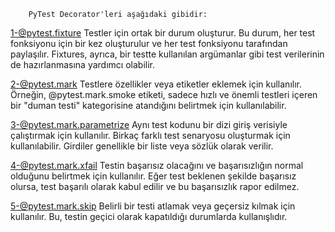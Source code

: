         PyTest Decorator'leri aşağıdaki gibidir:
  1-@pytest.fixture
Testler için ortak bir durum oluşturur.
Bu durum, her test fonksiyonu için bir kez oluşturulur ve her test fonksiyonu tarafından paylaşılır.
Fixtures, ayrıca, bir testte kullanılan argümanlar gibi test verilerinin de hazırlanmasına yardımcı olabilir.

  2-@pytest.mark
Testlere özellikler veya etiketler eklemek için kullanılır.
Örneğin, @pytest.mark.smoke etiketi, sadece hızlı ve önemli testleri içeren bir "duman testi" kategorisine atandığını belirtmek için kullanılabilir.

  3-@pytest.mark.parametrize
Aynı test kodunu bir dizi giriş verisiyle çalıştırmak için kullanılır.
Birkaç farklı test senaryosu oluşturmak için kullanılabilir.
Girdiler genellikle bir liste veya sözlük olarak verilir.

  4-@pytest.mark.xfail
Testin başarısız olacağını ve başarısızlığın normal olduğunu belirtmek için kullanılır.
Eğer test beklenen şekilde başarısız olursa, test başarılı olarak kabul edilir ve bu başarısızlık rapor edilmez.

  5-@pytest.mark.skip
Belirli bir testi atlamak veya geçersiz kılmak için kullanılır.
Bu, testin geçici olarak kapatıldığı durumlarda kullanışlıdır.
